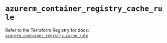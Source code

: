 # `azurerm_container_registry_cache_rule`

Refer to the Terraform Registry for docs: [`azurerm_container_registry_cache_rule`](https://registry.terraform.io/providers/hashicorp/azurerm/4.16.0/docs/resources/container_registry_cache_rule).
